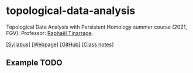# topological-data-analysis

Topological Data Analysis with Persistent Homology summer course (2021, FGV). Professor: [Raphaël Tinarrage](https://raphaeltinarrage.github.io/).

[[Syllabus]](https://emap.fgv.br/sites/emap.fgv.br/files/ementa_topological_data_analysis_-_theoretical_foundations_and_applicati.pdf)
[[Webpage]](https://raphaeltinarrage.github.io/EMAp.html)
[[GitHub]](https://github.com/raphaeltinarrage/EMAp)
[[Class notes]](https://raphaeltinarrage.github.io/files/EMAp/SummerCourseTDA.pdf)

## Example TODO
